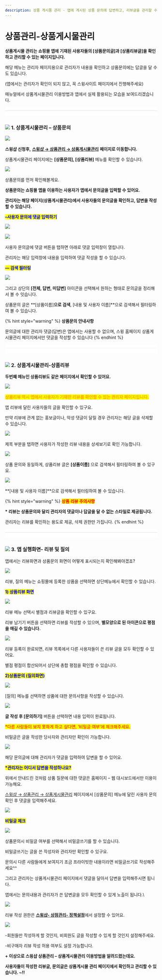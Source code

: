 ```yaml
---
description: 상품 게시품 관리 - 앱에 게시된 상품 문의에 답변하고, 리뷰글을 관리할 수 있는 방법 안내
---
```


# 상품관리-상품게시물관리

**상품게시물 관리는 쇼핑몰 앱에 기재된 사용자들의 \[상품문의글]과 \[상품리뷰글]을 확인하고 관리할 수 있는 페이지입니다.**

해당 메뉴는 관리자 페이지용으로 관리자가 내용을 확인하고 상품문의에는 답글을 달 수도 있습니다.

(앱에서는 관리자가 확인이 되지 않고, 꼭 스윙사이트 페이지에서 진행해주세요)

매뉴얼에서 상품게시물관리 이용방법과 앱에서 실제 활용되는 모습을 보여드리겠습니다.

![](<../../.gitbook/assets/구분선 (1) (1).PNG>)

### ![](https://wp.swing2app.co.kr/wp-content/uploads/2020/04/%EB%8B%A8%EB%9D%BD1-1.png) **1. 상품게시물관리 – 상품문의**

![](https://wp.swing2app.co.kr/wp-content/uploads/2018/11/%EC%83%81%ED%92%88%EA%B2%8C%EC%8B%9C%EB%AC%BC1.png)

**스윙샵 신청후,** [**스윙샵 → 상품관리 → 상품게시물관리**](http://www.swing2app.co.kr/view/store\_product\_board) **페이지로 이동합니다.**&#x20;

상품게시물관리 페이지에는 **\[상품문의], \[상품리뷰]** 메뉴를 확인할 수 있습니다.



![](https://wp.swing2app.co.kr/wp-content/uploads/2018/11/%EC%83%81%ED%92%88%EA%B2%8C%EC%8B%9C%EB%AC%BC%EA%B4%80%EB%A6%AC2.png)

상품문의를 먼저 확인해볼게요.

**상품문의는 쇼핑몰 앱을 이용하는 사용자가 앱에서 문의글을 입력할 수 있어요.**

**관리자는 해당 페이지(상품게시물관리)에서 사용자들의 문의글을 확인하고, 답변을 작성할 수 있습니다.**&#x20;



<mark style="color:blue;">**–사용자 문의에 댓글 입력하기**</mark>&#x20;

![](https://wp.swing2app.co.kr/wp-content/uploads/2018/11/%EC%83%81%ED%92%88%EA%B2%8C%EC%8B%9C%EB%AC%BC%EA%B4%80%EB%A6%AC4-1.png)

![](https://wp.swing2app.co.kr/wp-content/uploads/2018/11/%EC%83%81%ED%92%88%EA%B2%8C%EC%8B%9C%EB%AC%BC%EA%B4%80%EB%A6%AC5-1.png)

사용자 문의글에 댓글 버튼을 탭하면 아래로 댓글 입력창이 열립니다.

관리자는 해당 입력창에 내용을 입력하여 댓글 작성을 할 수 있습니다.&#x20;



<mark style="color:blue;">**— 검색 필터링**</mark>

![](https://wp.swing2app.co.kr/wp-content/uploads/2018/11/%EC%83%81%ED%92%88%EA%B2%8C%EC%8B%9C%EB%AC%BC%EA%B4%80%EB%A6%AC3.png)

그리고 상단의 **\[전체, 답변, 미답변]** 아이콘을 선택해서 원하는 형태로 문의글을 정리해서 볼 수 잇습니다.

상품문의 글은 **\[상품이름]**으로 검색**, \[내용 및 사용자 이름]**으로 검색해서 필터링하여 볼 수 있습니다.

{% hint style="warning" %}
**상품문의 안내사항**

문의글에 대한 관리자 댓글(답변)은 앱에서는 사용할 수 없으며, 스윙 홈페이지 상품게시물관리 페이지에서만 댓글을 작성할 수 있습니다
{% endhint %}



![](<../../.gitbook/assets/구분선 (1) (1).PNG>)

### ![](https://wp.swing2app.co.kr/wp-content/uploads/2020/04/%EB%8B%A8%EB%9D%BD1-1.png) **2. 상품게시물관리-상품리뷰**

**두번째 메뉴인 상품리뷰도 같은 페이지에서 확인할 수 있어요.**

![](https://wp.swing2app.co.kr/wp-content/uploads/2018/11/%EC%83%81%ED%92%88%EB%A6%AC%EB%B7%B01.png)

<mark style="color:orange;">**상품리뷰 역시 앱에서 사용자가 기재한 리뷰를 확인할 수 있는 관리자 페이지입니다.**</mark>&#x20;

앱 리뷰에 달린 사용자들의 글을 확인할 수 있구요.

만약 리뷰에 관계 없는 홍보글이나, 악성 댓글이 달릴 경우 관리자는 해당 글을 삭제할 수 있습니다.



![](https://wp.swing2app.co.kr/wp-content/uploads/2018/11/%EC%83%81%ED%92%88%EB%A6%AC%EB%B7%B02.png)

제목 부분을 탭하면 사용자가 작성한 리뷰 내용을 상세보기로 확인 가능합니다.



![](https://wp.swing2app.co.kr/wp-content/uploads/2018/11/%EC%83%81%ED%92%88%EA%B2%8C%EC%8B%9C%EB%AC%BC%EA%B4%80%EB%A6%AC5.png)

상품 문의와 동일하게, 상품리뷰 글은 **\[상품이름]** 으로 검색해서 필터링하여 볼 수 있구요.

![](https://wp.swing2app.co.kr/wp-content/uploads/2018/11/%EC%83%81%ED%92%88%EA%B2%8C%EC%8B%9C%EB%AC%BC%EA%B4%80%EB%A6%AC6.png)

**\[내용 및 사용자 이름]**으로 검색해서 필터링하여 볼 수 있습니다.

{% hint style="warning" %}
<mark style="color:orange;"><mark style="color:red;">**상품 리뷰 주의사항**<mark style="color:red;"></mark>

**\* 리뷰는 상품문의와 달리 관리자의 댓글이나 답글을 달 수 없는 스타일로 제공됩니다.**

관리자는 리뷰를 확인하는 용도로 제공, 삭제 권한만 가집니다.&#x20;
{% endhint %}

![](<../../.gitbook/assets/구분선 (1) (1).PNG>)

### ![](https://wp.swing2app.co.kr/wp-content/uploads/2020/04/%EB%8B%A8%EB%9D%BD1-1.png) **3. 앱 실행화면- 리뷰 및 질의**

앱에서는 리뷰화면과 상품문의 화면이 어떻게 표시되는지 확인해봐야겠죠?

![](https://wp.swing2app.co.kr/wp-content/uploads/2018/11/%EB%85%B9%ED%99%94\_2021\_02\_09\_13\_05\_33\_895.gif)

리뷰, 질의 메뉴는 쇼핑몰에 등록한 상품을 선택하면 상단메뉴에서 확인할 수 있습니다.&#x20;



<mark style="color:blue;">**1) 상품리뷰 화면**</mark>

![](https://wp.swing2app.co.kr/wp-content/uploads/2018/11/%EC%83%81%ED%92%88%EB%A6%AC%EB%B7%B04.png)

리뷰 메뉴 선택시 별점과 리뷰글을 확인할 수 있구요.

리뷰 남기기 버튼을 선택하면 리뷰를 작성할 수 있으며, **별모양으로 된 아이콘으로 평점을 매길 수 있습니다.**&#x20;



![](https://wp.swing2app.co.kr/wp-content/uploads/2018/11/%EC%83%81%ED%92%88%EB%A6%AC%EB%B7%B05.png)

리뷰 등록이 완료되면, 리뷰 목록에서 다른 사용자들이 쓴 리뷰 글을 모두 확인할 수 있어요.

별점 평점이 합산되어서 상단에 총합 평점을 확인할 수 있습니다.



<mark style="color:blue;">**2)상품문의 (질의화면)**</mark>

![](https://wp.swing2app.co.kr/wp-content/uploads/2018/11/%EC%83%81%ED%92%88%EC%A7%88%EB%AC%B84.png)

\[질의] 메뉴를 선택하면 상품에 대한 문의사항을 작성할 수 있습니다.

![](https://wp.swing2app.co.kr/wp-content/uploads/2018/11/%EC%83%81%ED%92%88%EC%A7%88%EB%AC%B85.png)

**글 작성 후 \[문의하기]** 버튼을 선택하면 내용 입력이 완료됩니다.

<mark style="color:red;">\*다른 사람들이 보지 못하게 하고 싶다면, ‘비밀글 여부’에 체크해주세요.</mark>

비밀글은 글을 작성한 당사자와 관리자만 확인이 가능합니다.&#x20;

![](https://wp.swing2app.co.kr/wp-content/uploads/2018/09/%ED%99%94%EC%82%B4%ED%91%9C-4.png)

해당 문의글에 대해 관리자가 댓글을 입력하여 답변을 할 수 있어요.



<mark style="color:blue;">**\*관리자는 어디서 답변을 작성하나요?**</mark>

위에서 안내드린 것처럼 상품 질문에 대한 댓글은 홈페이지 – 웹 대시보드에서만 이용이 가능해요.

&#x20;[스윙샵 → 상품관리 → 상품게시물관리](http://www.swing2app.co.kr/view/store\_product\_board) 페이지에서 \[상품문의] 메뉴에 달린 사용자 문의 확인 후 댓글을 입력해주세요.&#x20;

![](https://wp.swing2app.co.kr/wp-content/uploads/2018/11/%EC%83%81%ED%92%88%EA%B2%8C%EC%8B%9C%EB%AC%BC%EA%B4%80%EB%A6%AC4-1.png)

<mark style="color:blue;">**비밀글 체크**</mark>

![](https://wp.swing2app.co.kr/wp-content/uploads/2018/11/%EC%83%81%ED%92%88%EC%A7%88%EB%AC%B86.png)

상품문의시 비밀글 여부를 선택해서 비밀글쓰기를 할 수 있습니다.

비밀글쓰기는 글을 쓴 작성자와 관리자만 확인할 수 있구요.&#x20;

문의시 다른 사람들에게 보여지기 조금 프라이빗한 내용이라면 비밀글쓰기로 작성해주세요^^

그리고 관리자는 상품게시물관리 페이지에서 댓글을 달아서 답변을 입력해주시면 됩니다.

앱에서는 문의내용과 관리자가 쓴 답변글을 모두 확인할 수 있게 노출이 됩니다.\


![](https://wp.swing2app.co.kr/wp-content/uploads/2018/09/%EC%BA%A1%EC%B2%98-3.png)

리뷰 작성 권한은 [**스윙샵- 상점관리- 정책설정**](http://www.swing2app.co.kr/view/store\_info\_policy\_setting)에서 설정할 수 있어요.

![](https://wp.swing2app.co.kr/wp-content/uploads/2018/11/%EC%83%81%ED%92%88%EB%A6%AC%EB%B7%B07.png)

\-회원들만 작성하게 할 것인지, 비회원도 글을 작성할 수 있게 할 것인지 설정해주세요.

\-비구매자 리뷰 작성 허용 여부도 설정 가능합니다.



**+ 이상으로 스윙샵 상품관리 – 상품게시물관리 이용방법을 알려드렸는데요.**

**사용자들이 작성한 리뷰글, 문의글은 상품게시물 관리 페이지에서 확인하고 관리할 수 있습니다. \~!!**

